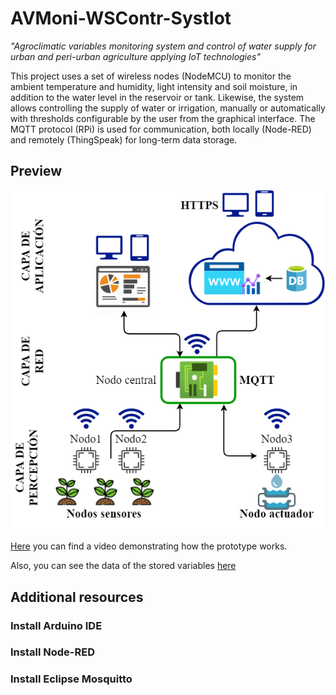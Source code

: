 # AVMoni-WSContr-SystIot
*"Agroclimatic variables monitoring system and control of water supply for urban and peri-urban agriculture applying IoT technologies"*

This project uses a set of wireless nodes (NodeMCU) to monitor the ambient temperature and humidity, light intensity and soil moisture, in addition to the water level in the reservoir or tank. Likewise, the system allows controlling the supply of water or irrigation, manually or automatically with thresholds configurable by the user from the graphical interface. The MQTT protocol (RPi) is used for communication, both locally (Node-RED) and remotely (ThingSpeak) for long-term data storage.

## Preview
![Diagram](https://github.com/GizelaDS/AVMoni-WSContr-SystIot/blob/main/Capture.png)

[Here][Video] you can find a video demonstrating how the prototype works.

Also, you can see the data of the stored variables [here][ThingSpeak]

## Additional resources
### Install Arduino IDE

### Install Node-RED
### Install Eclipse Mosquitto

[Video]: https://youtu.be/SDAUxYumqag
[ThingSpeak]: https://thingspeak.com/channels/1314546
